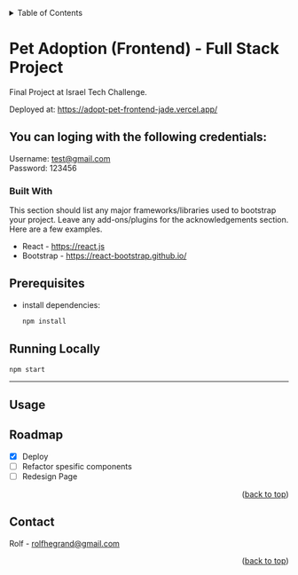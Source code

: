 <a name="readme-top"></a>
<!-- TABLE OF CONTENTS -->
<details>
  <summary>Table of Contents</summary>
  <ol>
    <li>
      <a href="#about-the-project">About The Project</a>
      <ul>
        <li><a href="#built-with">Built With</a></li>
      </ul>
    </li>
    <li>
      <a href="#getting-started">Getting Started</a>
      <ul>
        <li><a href="#prerequisites">Prerequisites</a></li>
        <li><a href="#installation">Installation</a></li>
      </ul>
    </li>
    <li><a href="#usage">Usage</a></li>
    <li><a href="#roadmap">Roadmap</a></li>
    <li><a href="#contact">Contact</a></li>
  </ol>
</details>

<!-- ABOUT THE PROJECT -->
# Pet Adoption (Frontend) - Full Stack Project
Final Project at Israel Tech Challenge.


Deployed at: https://adopt-pet-frontend-jade.vercel.app/

## You can loging with the following credentials: 
Username: test@gmail.com <br>
Password: 123456

### Built With

This section should list any major frameworks/libraries used to bootstrap your project. Leave any add-ons/plugins for the acknowledgements section. Here are a few examples.

- React - https://react.js
- Bootstrap - https://react-bootstrap.github.io/
## Prerequisites

- install dependencies:
  ```sh
  npm install
  ```

## Running Locally
`npm start`

_____________________
<!-- USAGE EXAMPLES -->
## Usage
<!-- ROADMAP -->

## Roadmap

- [x] Deploy
- [ ] Refactor spesific components  
- [ ] Redesign Page
<p align="right">(<a href="#readme-top">back to top</a>)</p>

## Contact

Rolf - rolfhegrand@gmail.com <br>

<p align="right">(<a href="#readme-top">back to top</a>)</p>

